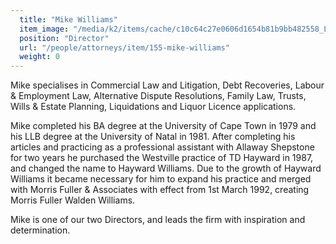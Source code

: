 ```yaml
---
  title: "Mike Williams"
  item_image: "/media/k2/items/cache/c10c64c27e0606d1654b81b9bb482558_L.jpg"
  position: "Director"
  url: "/people/attorneys/item/155-mike-williams"
  weight: 0
---
```


Mike specialises in Commercial Law and Litigation, Debt Recoveries, Labour & Employment Law, Alternative Dispute Resolutions, Family Law, Trusts, Wills & Estate Planning, Liquidations and Liquor Licence applications. 
<!--more-->
Mike completed his BA degree at the University of Cape Town in 1979 and his LLB degree at the University of Natal in 1981\. After completing his articles and practicing as a professional assistant with Allaway Shepstone for two years he purchased the Westville practice of TD Hayward in 1987, and changed the name to Hayward Williams. Due to the growth of Hayward Williams it became necessary for him to expand his practice and merged with Morris Fuller & Associates with effect from 1st March 1992, creating Morris Fuller Walden Williams.

Mike is one of our two Directors, and leads the firm with inspiration and determination.